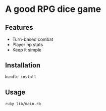 # A good RPG dice game

## Features

- Turn-based combat
- Player hp stats
- Keep it simple

## Installation

```sh
bundle install
```

## Usage

```sh
ruby lib/main.rb
```
